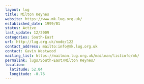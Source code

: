 ```yaml
---
layout: lug
title: Milton Keynes
website: https://www.mk.lug.org.uk/
established_date: 1999/01
status: Active
last_update: 12/2009
categories: South-East
url: http://lug.org.uk/node/122
contact_address: mailto:info@mk.lug.org.uk
contact: Gavin Westwood
mailing_list: https://mailman.lug.org.uk/mailman/listinfo/mk/
permalink: lugs/South-East/Milton Keynes/
location:
  latitude: 52.04
  longitude: -0.76
---
```

